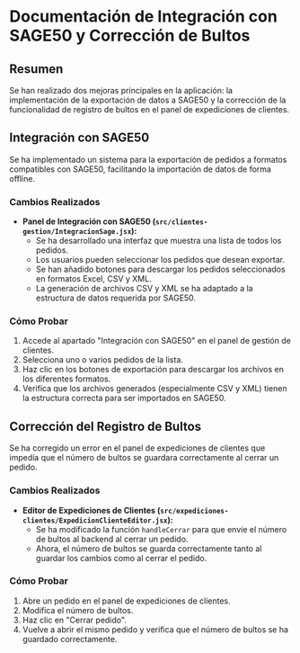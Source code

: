 # Documentación de Integración con SAGE50 y Corrección de Bultos

## Resumen

Se han realizado dos mejoras principales en la aplicación: la implementación de la exportación de datos a SAGE50 y la corrección de la funcionalidad de registro de bultos en el panel de expediciones de clientes.

## Integración con SAGE50

Se ha implementado un sistema para la exportación de pedidos a formatos compatibles con SAGE50, facilitando la importación de datos de forma offline.

### Cambios Realizados

- **Panel de Integración con SAGE50 (`src/clientes-gestion/IntegracionSage.jsx`):**
    - Se ha desarrollado una interfaz que muestra una lista de todos los pedidos.
    - Los usuarios pueden seleccionar los pedidos que desean exportar.
    - Se han añadido botones para descargar los pedidos seleccionados en formatos Excel, CSV y XML.
    - La generación de archivos CSV y XML se ha adaptado a la estructura de datos requerida por SAGE50.

### Cómo Probar

1.  Accede al apartado "Integración con SAGE50" en el panel de gestión de clientes.
2.  Selecciona uno o varios pedidos de la lista.
3.  Haz clic en los botones de exportación para descargar los archivos en los diferentes formatos.
4.  Verifica que los archivos generados (especialmente CSV y XML) tienen la estructura correcta para ser importados en SAGE50.

## Corrección del Registro de Bultos

Se ha corregido un error en el panel de expediciones de clientes que impedía que el número de bultos se guardara correctamente al cerrar un pedido.

### Cambios Realizados

- **Editor de Expediciones de Clientes (`src/expediciones-clientes/ExpedicionClienteEditor.jsx`):**
    - Se ha modificado la función `handleCerrar` para que envíe el número de bultos al backend al cerrar un pedido.
    - Ahora, el número de bultos se guarda correctamente tanto al guardar los cambios como al cerrar el pedido.

### Cómo Probar

1.  Abre un pedido en el panel de expediciones de clientes.
2.  Modifica el número de bultos.
3.  Haz clic en "Cerrar pedido".
4.  Vuelve a abrir el mismo pedido y verifica que el número de bultos se ha guardado correctamente.
